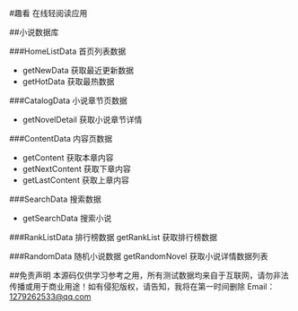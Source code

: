 #趣看
 在线轻阅读应用

##小说数据库

###HomeListData 首页列表数据
* getNewData 获取最近更新数据
* getHotData 获取最热数据
        
###CatalogData  小说章节页数据
* getNovelDetail 获取小说章节详情

###ContentData 内容页数据
* getContent 获取本章内容
* getNextContent 获取下章内容
* getLastContent 获取上章内容

###SearchData  搜索数据
* getSearchData 搜索小说

###RankListData 排行榜数据
getRankList 获取排行榜数据

###RandomData 随机小说数据
getRandomNovel 获取小说详情数据列表



##免责声明
本源码仅供学习参考之用，所有测试数据均来自于互联网，请勿非法传播或用于商业用途！如有侵犯版权，请告知，我将在第一时间删除
Email：1279262533@qq.com